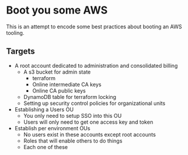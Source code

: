 # Boot you some AWS


This is an attempt to encode some best practices about booting an AWS tooling.


## Targets

- A root account dedicated to administration and consolidated billing
  - A s3 bucket for admin state
    - terraform
    - Online intermediate CA keys
    - Online CA public keys
  - DynamoDB table for terraform locking
  - Setting up security control policies for organizational units
- Establishing a Users OU
  - You only need to setup SSO into this OU
  - Users will only need to get one access key and token
- Establish per environment OUs
  - No users exist in these accounts except root accounts
  - Roles that will enable others to do things
  - Each one of these
